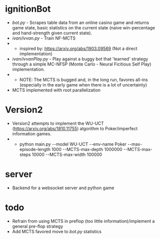 # ignitionBot
 - *bot.py* - Scrapes table data from an online casino game and returns game state, basic statistics on the current state (naive win-percentage and hand-strength given current state).
 - *ivan/ivvan.py* - Train NF-MCTS
 - - inspired by: https://arxiv.org/abs/1903.09569 (Not a direct implementation)
 - *ivan/ivvanPlay.py* - Play against a buggy bot that 'learned' strategy through a simple MC-NFSP (Monte Carlo - Neural Ficitious Self Play) implementation.
 - - NOTE: The MCTS is bugged and, in the long run, favores all-ins (especially in the early game when there is a lot of uncertainty)
 - MCTS implemented with root parallelization
 
# Version2
 - Version2 attempts to implement the WU-UCT (https://arxiv.org/abs/1810.11755) algorithm to Poker/imperfect information games.
 - - python main.py --model WU-UCT --env-name Poker --max-episode-length 1000 --MCTS-max-depth 1000000 --MCTS-max-steps 10000 --MCTS-max-width 100000
 
# server
 - Backend for a websocket server and python game

# todo
 - Refrain from using MCTS in preflop (too little information)/implement a general pre-flop strategy
 - Add MCTS favored move to *bot.py* statistics 

